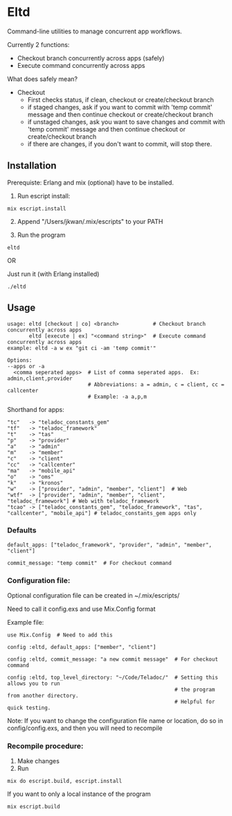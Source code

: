 # Eltd

Command-line utilities to manage concurrent app workflows.

Currently 2 functions:
* Checkout branch concurrently across apps (safely)
* Execute command concurrently across apps

What does safely mean?
- Checkout
  * First checks status, if clean, checkout or create/checkout branch
  * if staged changes, ask if you want to commit with 'temp commit' message and
    then continue checkout or create/checkout branch
  * if unstaged changes, ask you want to save changes and commit with 'temp commit'
    message and then continue checkout or create/checkout branch
  * if there are changes, if you don't want to commit, will stop there.

## Installation

  Prerequiste: Erlang and mix (optional) have to be installed.

  1. Run escript install:

  ```
  mix escript.install
  ```

  2. Append "/Users/jkwan/.mix/escripts" to your PATH

  3. Run the program

  ```
  eltd
  ```

  OR

  Just run it (with Erlang installed)

  ```
  ./eltd
  ```

## Usage

  ```
  usage: eltd [checkout | co] <branch>           # Checkout branch concurrently across apps
         eltd [execute | ex] "<command string>"  # Execute command concurrently across apps
  example: eltd -a w ex "git ci -am 'temp commit'"

  Options:
  --apps or -a
    <comma seperated apps>  # List of comma seperated apps.  Ex: admin,client,provider
                            # Abbreviations: a = admin, c = client, cc = callcenter
                            # Example: -a a,p,m
  ```

Shorthand for apps:

  ```
  "tc"   -> "teladoc_constants_gem"
  "tf"   -> "teladoc_framework"
  "t"    -> "tas"
  "p"    -> "provider"
  "a"    -> "admin"
  "m"    -> "member"
  "c"    -> "client"
  "cc"   -> "callcenter"
  "ma"   -> "mobile_api"
  "o"    -> "oms"
  "k"    -> "kronos"
  "w"    -> ["provider", "admin", "member", "client"]  # Web
  "wtf"  -> ["provider", "admin", "member", "client", "teladoc_framework"] # Web with teladoc_framework
  "tcao" -> ["teladoc_constants_gem", "teladoc_framework", "tas", "callcenter", "mobile_api"] # teladoc_constants_gem apps only
  ```
### Defaults

```
default_apps: ["teladoc_framework", "provider", "admin", "member", "client"]

commit_message: "temp commit"  # For checkout command
```

### Configuration file:

Optional configuration file can be created in ~/.mix/escripts/

Need to call it config.exs and use Mix.Config format

Example file:  
```
use Mix.Config  # Need to add this

config :eltd, default_apps: ["member", "client"]

config :eltd, commit_message: "a new commit message"  # For checkout command

config :eltd, top_level_directory: "~/Code/Teladoc/"  # Setting this allows you to run
                                                      # the program from another directory.
                                                      # Helpful for quick testing.
```

Note: If you want to change the configuration file name or location,
do so in config/config.exs, and then you will need to recompile

### Recompile procedure:

1. Make changes
2. Run
```
mix do escript.build, escript.install
```
If you want to only a local instance of the program
```
mix escript.build
```
